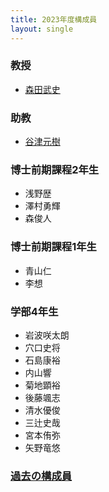 ```yaml
---
title: 2023年度構成員
layout: single
---
```

### 教授
* [森田武史](https://takeshi-morita.jp/index-ja.html)

### 助教
* [谷津元樹](https://researchmap.jp/m-yatsu)

### 博士前期課程2年生
* 浅野歴
* 澤村勇輝
* 森俊人

### 博士前期課程1年生
* 青山仁
* 李想

### 学部4年生
* 岩波咲太朗
* 穴口史将
* 石島康裕
* 内山響
* 菊地顕裕
* 後藤颯志
* 清水優俊
* 三辻史哉
* 宮本侑弥
* 矢野竜悠

### [過去の構成員]({{site.baseurl}}/alumni)